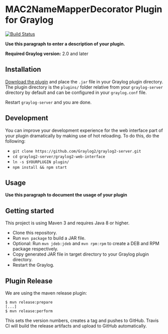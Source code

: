 # MAC2NameMapperDecorator Plugin for Graylog

[![Build Status](https://travis-ci.org/salvullo/graylog-decorator-infnct-mac-name-mapper.svg?branch=master)](https://travis-ci.org/salvullo/graylog-decorator-infnct-mac-name-mapper)

__Use this paragraph to enter a description of your plugin.__

**Required Graylog version:** 2.0 and later

Installation
------------

[Download the plugin](https://github.com/salvullo/graylog-decorator-infnct-mac-name-mapper/releases)
and place the `.jar` file in your Graylog plugin directory. The plugin directory
is the `plugins/` folder relative from your `graylog-server` directory by default
and can be configured in your `graylog.conf` file.

Restart `graylog-server` and you are done.

Development
-----------

You can improve your development experience for the web interface part of your plugin
dramatically by making use of hot reloading. To do this, do the following:

* `git clone https://github.com/Graylog2/graylog2-server.git`
* `cd graylog2-server/graylog2-web-interface`
* `ln -s $YOURPLUGIN plugin/`
* `npm install && npm start`

Usage
-----

__Use this paragraph to document the usage of your plugin__


Getting started
---------------

This project is using Maven 3 and requires Java 8 or higher.

* Clone this repository.
* Run `mvn package` to build a JAR file.
* Optional: Run `mvn jdeb:jdeb` and `mvn rpm:rpm` to create a DEB and RPM package respectively.
* Copy generated JAR file in target directory to your Graylog plugin directory.
* Restart the Graylog.

Plugin Release
--------------

We are using the maven release plugin:

```
$ mvn release:prepare
[...]
$ mvn release:perform
```

This sets the version numbers, creates a tag and pushes to GitHub. Travis CI will build the release artifacts and upload to GitHub automatically.
